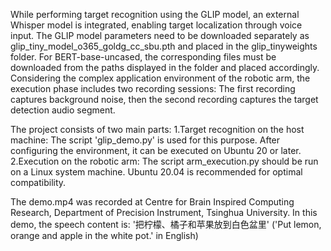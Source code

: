 While performing target recognition using the GLIP model, an external Whisper model is integrated, enabling target localization through voice input. The GLIP model parameters need to be downloaded separately as glip_tiny_model_o365_goldg_cc_sbu.pth and placed in the glip_tinyweights folder. For BERT-base-uncased, the corresponding files must be downloaded from the paths displayed in the folder and placed accordingly. Considering the complex application environment of the robotic arm, the execution phase includes two recording sessions: The first recording captures background noise, then the second recording captures the target detection audio segment.

The project consists of two main parts:
1.Target recognition on the host machine:
The script 'glip_demo.py' is used for this purpose.
After configuring the environment, it can be executed on Ubuntu 20 or later.
2.Execution on the robotic arm:
The script arm_execution.py should be run on a Linux system machine.
Ubuntu 20.04 is recommended for optimal compatibility.


The demo.mp4 was recorded at Centre for Brain Inspired Computing Research, Department of Precision Instrument, Tsinghua University. In this demo, the speech content is: '把柠檬、橘子和苹果放到白色盆里' ('Put lemon, orange and apple in the white pot.' in English)






























